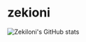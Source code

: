 # zekioni

![Zekiloni's GitHub stats](https://github-readme-stats.vercel.app/api?username=Zekiloni&show_icons=true&theme=tokyonight)
